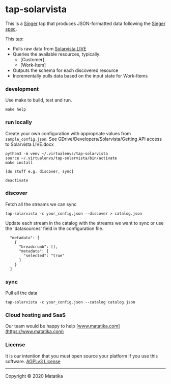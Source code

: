 # tap-solarvista

This is a [Singer](https://singer.io) tap that produces JSON-formatted data following the [Singer spec](https://github.com/singer-io/getting-started/blob/master/SPEC.md).

This tap:

- Pulls raw data from [Solarvista LIVE](https://api.solarvista.com)
- Queries the available resources, typically:
  	- [Customer]
  	- [Work-Item]
- Outputs the schema for each discovered resource
- Incrementally pulls data based on the input state for Work-Items


### development
Use make to build, test and run.
```
make help
```

### run locally

Create your own configuration with appropriate values from ```sample_config.json```.  See GDrive/Developers/Solarvista/Getting API access to Solarvista LIVE.docx

```
python3 -m venv ~/.virtualenvs/tap-solarvista
source ~/.virtualenvs/tap-solarvista/bin/activate
make install

[do stuff e.g. discover, sync]

deactivate
```

### discover
Fetch all the streams we can sync

```
tap-solarvista -c your_config.json --discover > catalog.json
```

Update each stream in the catalog with the streams we want to sync or use the 'datasources' field in the configuration file.

      "metadata": [
        {
          "breadcrumb": [],
          "metadata": {
            "selected": "true"
          }
        }
      ]


### sync
Pull all the data

```
tap-solarvista -c your_config.json --catalog catalog.json
```

### Cloud hosting and SaaS
Our team would be happy to help [www.matatika.com](https://www.matatika.com)

### License
It is our intention that you must open source your platform if you use this software.
[AGPLv3 License](https://github.com/Matatika/tap-solarvista/blob/add-license-1/LICENSE)


---

Copyright &copy; 2020 Matatika
